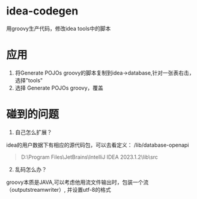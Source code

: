 # idea-codegen
用groovy生产代码，修改idea tools中的脚本


# 应用

1. 将Generate POJOs groovy的脚本复制到idea->database,针对一张表右击，选择"tools"
2. 选择 Generate POJOs groovy，覆盖


# 碰到的问题

1. 自己怎么扩展？

idea的用户数据下有相应的源代码包，可以去看定义： /lib/database-openapi
> D:\Program Files\JetBrains\IntelliJ IDEA 2023.1.2\lib\src

2. 乱码怎么办？

groovy本质是JAVA,可以考虑他用流文件输出时，包装一个流（outputstreamwriter）, 并设置utf-8的格式
